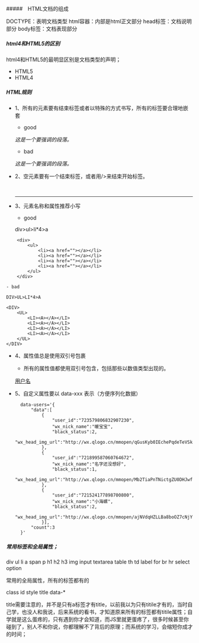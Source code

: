 #####　HTML文档的组成

DOCTYPE：表明文档类型
html容器：内部是html正文部分
head标签：文档说明部分
body标签：文档表现部分

##### html4和HTML5的区别
html4和HTML5的最明显区别是文档类型的声明；

- HTML5	<!DOCTYPE html>
- HTML4 <!DOCTYPE HTML PUBLIC "-//W3C//DTD HTML 4.01 Transitional//EN" "http://www.w3.org/TR/html4/loose.dtd">


##### HTML规则

- 1、所有的元素要有结束标签或者以特殊的方式书写，所有的标签要合理地嵌套
	- good
	
	<p><em>这是一个要强调的段落。</em></p>

	- bad

	<em><p>这是一个要强调的段落。</em></p>

- 2、空元素要有一个结束标签，或者用/>来结束开始标签。

	<br /><hr />

- 3、元素名称和属性推荐小写

	- good
	
	div>ul>li*4>a

```
	<div>
	    <ul>
	        <li><a href=""></a></li>
	        <li><a href=""></a></li>
	        <li><a href=""></a></li>
	        <li><a href=""></a></li>
	    </ul>
	</div>
```

	- bad

	DIV>UL>LI*4>A

	<DIV>
	    <UL>
	        <LI><A></A></LI>
	        <LI><A></A></LI>
	        <LI><A></A></LI>
	        <LI><A></A></LI>
	    </UL>
	</DIV>

- 4、属性值总是使用双引号包裹 
	- 所有的属性值都使用双引号包含，包括那些以数值类型出现的。
	
	<a href="/shakemoney/user_detail?id=688189193821626368" target="_blank" data-userid="688189193821626368" class="user-link j-user-cardinfo">用户名</a>

- 5、自定义属性要以 data-xxx 表示（方便序列化数据）

	    data-users='{
	        "data":[
	            {
	                "user_id":"723579806832907230",
	                "wx_nick_name":"暖宝宝",
	                "black_status":2,
	                "wx_head_img_url":"http://wx.qlogo.cn/mmopen/qGusKyb0IEchePqdeTeVSkgNy7TKehZCFlK5XSjxlt7rGLoaGeqdPnHOtI28gvn8ZseicboUDwFprYVIico8SVxQ/0"
	            },
	            {
	                "user_id":"721899587060764672",
	                "wx_nick_name":"名字还没想好",
	                "black_status":1,
	                "wx_head_img_url":"http://wx.qlogo.cn/mmopen/Mb2TiaPnTNictgZU0DHJwfbCHlxg3niaaIgibztSYm0S2oFP3nw1Ny1iaB4gPPykIQUyyVEWSB0GjIpCeIZaJXTZWib3hPJWkqiadut/0"
	            },
	            {
	                "user_id":"721524177898700800",
	                "wx_nick_name":"小海螺",
	                "black_status":2,
	                "wx_head_img_url":"http://wx.qlogo.cn/mmopen/ajNVdqHZLLBa8boOZ7cNjY9uYPico3VC2u2nvcaSqTibaibG0B8YJoMFeekfVlnPmpOahcH1e4RNPposaRQice2jMg/0"
	            }],
	        "count":3
	    }'

##### 常用标签和全局属性；

div ul li a span p h1 h2 h3 img input textarea table th td label for br hr select option

常用的全局属性，所有的标签都有的

class id style title data-*

title需要注意的，并不是只有a标签才有title，以前我以为只有titile才有的，当时自己学，也没人和我说，后来系统的看书，才知道原来所有的标签都有titile属性；自学就是这么蛋疼的，只有遇到你才会知道，而JS里就更蛋疼了，很多时候甚至你碰到了，别人不和你说，你都理解不了背后的原理；而系统的学习，会缩短你成才的时间；


